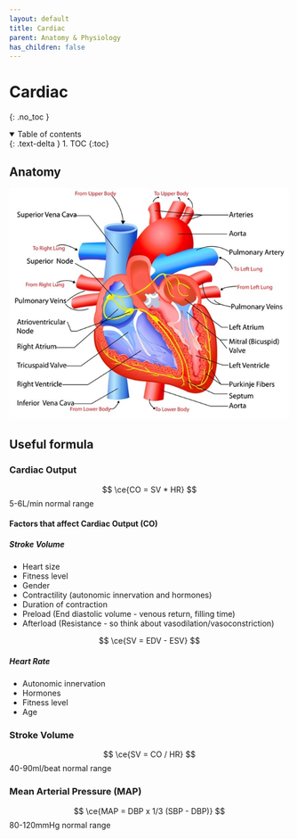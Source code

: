 ```yaml
---
layout: default
title: Cardiac
parent: Anatomy & Physiology
has_children: false
---
```


# Cardiac
{: .no_toc }

<details open markdown="block">
  <summary>
    Table of contents
  </summary>
  {: .text-delta }
1. TOC
{:toc}
</details>

## Anatomy

![Picture of heart including conduction pathway](/assets/images/heart.jpg)

## Useful formula

### Cardiac Output

$$ \ce{CO = SV * HR} $$ 
5-6L/min normal range

#### Factors that affect Cardiac Output (CO)

##### Stroke Volume
 - Heart size
 - Fitness level
 - Gender
 - Contractility (autonomic innervation and hormones)
 - Duration of contraction
 - Preload (End diastolic volume - venous return, filling time)
 - Afterload (Resistance - so think about vasodilation/vasoconstriction)
 
 $$ \ce{SV = EDV - ESV} $$
 
##### Heart Rate
 - Autonomic innervation
 - Hormones
 - Fitness level
 - Age

### Stroke Volume

$$ \ce{SV = CO / HR} $$
40-90ml/beat normal range

### Mean Arterial Pressure (MAP)

$$ \ce{MAP = DBP x 1/3 (SBP - DBP)} $$
80-120mmHg normal range
